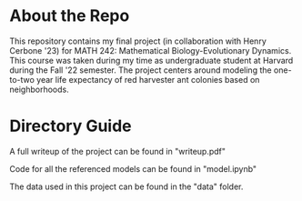 # About the Repo
This repository contains my final project (in collaboration with Henry Cerbone '23) for MATH 242: Mathematical Biology-Evolutionary Dynamics. This course was taken during my time as undergraduate student at Harvard during the Fall '22 semester. The project centers around modeling the one-to-two year life expectancy of red harvester ant colonies based on neighborhoods.

# Directory Guide

A full writeup of the project can be found in "writeup.pdf" 

Code for all the referenced models can be found in "model.ipynb"

The data used in this project can be found in the "data" folder.
